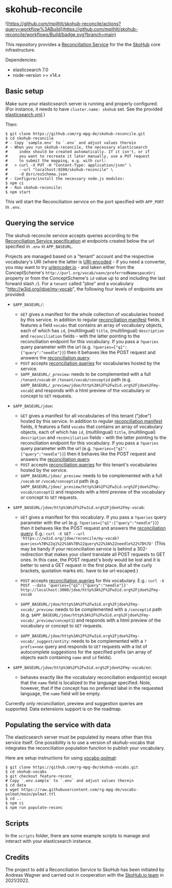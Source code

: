 # skohub-reconcile

![https://github.com/mpilhlt/skohub-reconcile/actions?query=workflow%3ABuild](https://github.com/mpilhlt/skohub-reconcile/workflows/Build/badge.svg?branch=main)

This repository provides a [Reconciliation Service](https://reconciliation-api.github.io/specs/latest/)
for the the [SkoHub](http://skohub.io) core infrastructure.

Dependencies:

- elasticsearch 7.0
- node-version >= v14.x

## Basic setup

Make sure your elasticsearch server is running and properly configured. (For instance,
it needs to have `cluster.name: skohub` set. See the provided
[elasticsearch.yml](scripts/etc/elasticsearch/elasticsearch.yml).)

Then:

    $ git clone https://github.com/rg-mpg-de/skohub-reconcile.git
    $ cd skohub-reconcile
    # - Copy `sample.env` to `.env` and adjust values therein
    # - When you run skohub-reconcile, the necessary elasticsearch
    #     index should be created automatically. If it isn't, or if
    #     you want to recreate it later manually, use a PUT request
    #     to submit the mapping, e.g. with curl:
    #   > curl -X PUT -H "Content-Type: application/json" \
    #     --url "localhost:9200/skohub-reconcile" \
    #     -d @src/esSchema.json
    # - Configure/install the necessary node.js modules:
    $ npm ci
    # - Run skohub-reconcile:
    $ npm start

This will start the Reconciliation service on the port specified with `APP_PORT` in `.env`.

## Querying the service

The skohub reconcile service accepts queries according to the [Reconciliation Service specification](https://reconciliation-api.github.io/specs/latest/) at endpoints created below the url specified in `.env` in `APP_BASEURL`.

Projects are managed based on a "tenant" account and the respective vocabulary's URI (where the latter is [URI-encoded](https://en.wikipedia.org/wiki/Percent-encoding) - if you need a converter, you may want to try [urlencoder.io](https://www.urlencoder.io/) - and taken either from the ConceptScheme's `http://purl.org/vocab/vann/preferredNamespaceUri` property or from the ConceptScheme's `id` value up to and including the last forward slash `/`). For a `tenant` called "jdoe" and a vocabulary "http://w3id.org/jdoe/my-vocab", the following four levels of endpoints are provided:

- `$APP_BASEURL/`:
  - `GET` gives a manifest for the whole collection of vocabularies hosted by this service. In addition to regular [reconciliation manifest](https://reconciliation-api.github.io/specs/latest/#service-manifest) fields, it features a field `vocabs` that contains an array of vocabulary objects, each of which has `id`, (multilingual) `title`, (multilingual) `description` and `reconciliation` fields - with the latter pointing to the reconciliation endpoint for this vocabulary. If you pass a `?queries` query parameter with the url (e.g. `?queries={"q1":{"query":"needle"}}`) then it behaves like the POST request and answers the [reconciliation query](https://reconciliation-api.github.io/specs/latest/#reconciliation-queries).
  - `POST` accepts [reconciliation queries](https://reconciliation-api.github.io/specs/latest/#reconciliation-queries) for vocabularies hosted by the service.
  - `$APP_BASEURL/_preview`: needs to be complemented with a full `/tenant/vocab` or `/tenant/vocab/conceptid` path (e.g. `$APP_BASEURL/_preview/jdoe/http%3A%2F%2Fw3id.org%2Fjdoe%2Fmy-vocab`) and responds with a html preview of the vocabulary or concept to `GET` requests.

- `$APP_BASEURL/jdoe`:
  - `GET` gives a manifest for all vocabularies of this tenant ("jdoe") hosted by this service. In addition to regular [reconciliation manifest](https://reconciliation-api.github.io/specs/latest/#service-manifest) fields, it features a field `vocabs` that contains an array of vocabulary objects, each of which has `id`, (multilingual) `title`, (multilingual) `description` and `reconciliation` fields - with the latter pointing to the reconciliation endpoint for this vocabulary. If you pass a `?queries` query parameter with the url (e.g. `?queries={"q1":{"query":"needle"}}`) then it behaves like the POST request and answers the [reconciliation query](https://reconciliation-api.github.io/specs/latest/#reconciliation-queries).
  - `POST` accepts [reconciliation queries](https://reconciliation-api.github.io/specs/latest/#reconciliation-queries) for this tenant's vocabularies hosted by the service.
  - `$APP_BASEURL/jdoe/_preview`: needs to be complemented with a full `/vocab` or `/vocab/conceptid` path (e.g. `$APP_BASEURL/jdoe/_preview/http%3A%2F%2Fw3id.org%2Fjdoe%2Fmy-vocab/concept1`) and responds with a html preview of the vocabulary or concept to `GET` requests.

- `$APP_BASEURL/jdoe/http%3A%2F%2Fw3id.org%2Fjdoe%2Fmy-vocab`:
  - `GET` gives a manifest for this vocabulary. If you pass a `?queries` query parameter with the url (e.g. `?queries={"q1":{"query":"needle"}}`) then it behaves like the POST request and answers the [reconciliation query](https://reconciliation-api.github.io/specs/latest/#reconciliation-queries). E.g.: `curl -X GET --url 'https:///w3id.org/jdoe/reconcile/my-vocab?queries=%7B%22q1%22%3A%7B%22query%22%3A%22needle%22%7D%7D'`
  (This may be handy if your reconciliation service is behind a 302-redirection that makes
  your client translate all POST requests to GET ones. In this case, the POST request's body
  would be lost and it is better to send a GET request in the first place. But all the curly
  brackets, quotation marks etc. have to be url-escaped.)

  - `POST` accepts [reconciliation queries](https://reconciliation-api.github.io/specs/latest/#reconciliation-queries) for this vocabulary. E.g.: `curl -X POST --data 'queries={"q1":{"query":"needle"}}' http://localhost:3000/jdoe/http%3A%2F%2Fw3id.org%2Fjdoe%2Fmy-vocab`
  - `$APP_BASEURL/jdoe/http%3A%2F%2Fw3id.org%2Fjdoe%2Fmy-vocab/_preview`: needs to be complemented with a `/conceptid` path (e.g. `$APP_BASEURL/jdoe/http%3A%2F%2Fw3id.org%2Fjdoe%2Fmy-vocab/_preview/concept1`) and responds with a html preview of the vocabulary or concept to `GET` requests.
  - `$APP_BASEURL/jdoe/http%3A%2F%2Fw3id.org%2Fjdoe%2Fmy-vocab/_suggest/entity`: needs to be complemented with a `?prefix=nee` query and responds to `GET` requests with a list of autocomplete suggestions for the specified prefix (an array of objects each containing `name` and `id` fields).

- `$APP_BASEURL/jdoe/http%3A%2F%2Fw3id.org%2Fjdoe%2Fmy-vocab/en`:
  - behaves exactly like the vocabulary reconciliation endpoint(s) except that the `name` field is localized to the language specified. Note, however, that if the concept has no preferred label in the requested language, the `name` field will be empty.

Currently only reconciliation, preview and suggestion queries are supported. Data extensions support is on the roadmap.

## Populating the service with data

The elasticsearch server must be populated by means other than this service itself. One possibility is to use a version of
skohub-vocabs that integrates the reconciliation population function to publish your vocabulary. 

Here are setup instructions for using [vocabs-polmat](https://github.com/rg-mpg-de/vocabs-polmat):

    $ git clone https://github.com/rg-mpg-de/skohub-vocabs.git
    $ cd skohub-vocabs
    $ git checkout feature-reconc
    # Copy `.env.sample` to `.env` and adjust values therein
    $ cd data
    $ wget https://raw.githubusercontent.com/rg-mpg-de/vocabs-polmat/main/polmat.ttl
    $ cd ..
    $ npm ci
    $ npm run populate-reconc

## Scripts

In the `scripts` folder, there are some example scripts to manage and interact with your
elasticsearch instance.

## Credits
The project to add a Reconciliation Service to SkoHub has been initiated by Andreas Wagner and
carried out in cooperation with the [SkoHub.io team](https://github.com/skohub-io) in 2021/2022.

